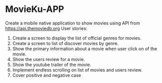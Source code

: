 # MovieKu-APP

Create a mobile native application to show movies using API from https://api.themoviedb.org
User stories: 
1. Create a screen to display the list of official genres for movies. 
2. Create a screen to list of discover movies by genre. 
3. Show the primary information about a movie when user click on of the movie. 
4. Show the users review for a movie. 
5. Show the youtube trailer of the movie. 
6. Implement endless scrolling on list of movies and users review. 
7. Cover positive and negative case
